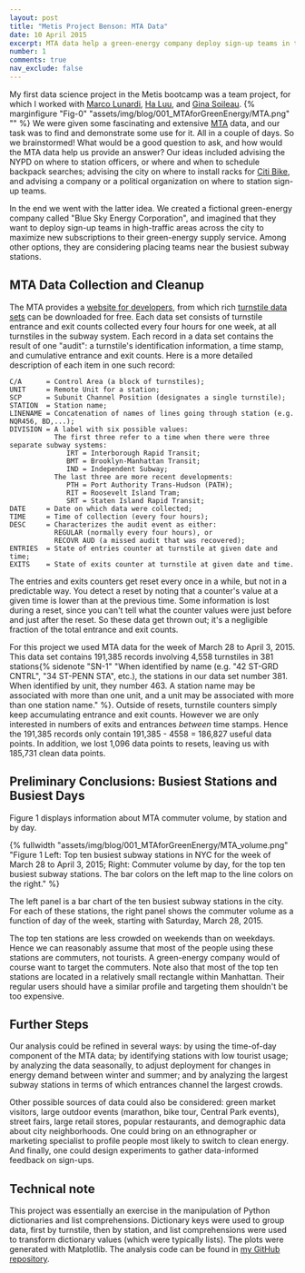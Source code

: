 ```yaml
---
layout: post
title: "Metis Project Benson: MTA Data"
date: 10 April 2015
excerpt: MTA data help a green-energy company deploy sign-up teams in the city...
number: 1
comments: true
nav_exclude: false
---
```

My first data science project in the Metis bootcamp was a team project, for which I worked with [Marco Lunardi](https://marcolunardi.github.io/), [Ha Luu](https://hbl15.github.io/), and [Gina Soileau](https://gfsoileau.github.io/).  {% marginfigure "Fig-0" "assets/img/blog/001_MTAforGreenEnergy/MTA.png" "" %} We were given some fascinating and extensive [MTA](https://new.mta.info/agency/new-york-city-transit) data, and our task was to find and demonstrate some use for it.  All in a couple of days.  So we brainstormed!  What would be a good question to ask, and how would the MTA data help us provide an answer?  Our ideas included advising the NYPD on where to station officers, or where and when to schedule backpack searches; advising the city on where to install racks for [Citi Bike](https://citibikenyc.com/how-it-works), and advising a company or a political organization on where to station sign-up teams.  

In the end we went with the latter idea.  We created a fictional green-energy company called "Blue Sky Energy Corporation", and imagined that they want to deploy sign-up teams in high-traffic areas across the city to maximize new subscriptions to their green-energy supply service.  Among other options, they are considering placing teams near the busiest subway stations.

## MTA Data Collection and Cleanup

The MTA provides a [website for developers](https://new.mta.info/developers), from which rich [turnstile data sets](http://web.mta.info/developers/turnstile.html) can be downloaded for free.  Each data set consists of turnstile entrance and exit counts collected every four hours for one week, at all turnstiles in the subway system.  Each record in a data set contains the result of one "audit": a turnstile's identification information, a time stamp, and cumulative entrance and exit counts.  Here is a more detailed description of each item in one such record:

    C/A      = Control Area (a block of turnstiles);
    UNIT     = Remote Unit for a station;
    SCP      = Subunit Channel Position (designates a single turnstile);
    STATION  = Station name;
    LINENAME = Concatenation of names of lines going through station (e.g. NQR456, BD,...);
    DIVISION = A label with six possible values:
               The first three refer to a time when there were three separate subway systems:  
                  IRT = Interborough Rapid Transit;  
                  BMT = Brooklyn-Manhattan Transit;  
                  IND = Independent Subway;  
               The last three are more recent developments:
                  PTH = Port Authority Trans-Hudson (PATH);
                  RIT = Roosevelt Island Tram;
                  SRT = Staten Island Rapid Transit;
    DATE     = Date on which data were collected;
    TIME     = Time of collection (every four hours);
    DESC     = Characterizes the audit event as either:
               REGULAR (normally every four hours), or
               RECOVR AUD (a missed audit that was recovered);
    ENTRIES  = State of entries counter at turnstile at given date and time;
    EXITS    = State of exits counter at turnstile at given date and time.

The entries and exits counters get reset every once in a while, but not in a predictable way.  You detect a reset by noting that a counter's value at a given time is lower than at the previous time. Some information is lost during a reset, since you can't tell what the counter values were just before and just after the reset.  So these data get thrown out; it's a negligible fraction of the total entrance and exit counts.

For this project we used MTA data for the week of March 28 to April 3, 2015.  This data set contains 191,385 records involving 4,558 turnstiles in 381 stations{% sidenote "SN-1" "When identified by name (e.g. \"42 ST-GRD CNTRL\", \"34 ST-PENN STA\", etc.), the stations in our data set number 381.  When identified by unit, they number 463.  A station name may be associated with more than one unit, and a unit may be associated with more than one station name." %}.  Outside of resets, turnstile counters simply keep accumulating entrance and exit counts.  However we are only interested in numbers of exits and entrances *between* time stamps.  Hence the 191,385 records only contain 191,385 - 4558 = 186,827 useful data points.  In addition, we lost 1,096 data points to resets, leaving us with 185,731 clean data points.

## Preliminary Conclusions: Busiest Stations and Busiest Days

Figure 1 displays information about MTA commuter volume, by station and by day.

{% fullwidth "assets/img/blog/001_MTAforGreenEnergy/MTA_volume.png" "Figure 1 Left: Top ten busiest subway stations in NYC for the week of March 28 to April 3, 2015; Right: Commuter volume by day, for the top ten busiest subway stations.  The bar colors on the left map to the line colors on the right." %}

The left panel is a bar chart of the ten busiest subway stations in the city.  For each of these stations, the right panel shows the commuter volume as a function of day of the week, starting with Saturday, March 28, 2015.

The top ten stations are less crowded on weekends than on weekdays.  Hence we can reasonably assume that most of the people using these stations are commuters, not tourists.  A green-energy company would of course want to target the commuters.  Note also that most of the top ten stations are located in a relatively small rectangle within Manhattan.  Their regular users should have a similar profile and targeting them shouldn't be too expensive.

## Further Steps

Our analysis could be refined in several ways: by using the time-of-day component of the MTA data; by identifying stations with low tourist usage; by analyzing the data seasonally, to adjust deployment for changes in energy demand between winter and summer; and by analyzing the largest subway stations in terms of which entrances channel the largest crowds.

Other possible sources of data could also be considered: green market visitors, large outdoor events (marathon, bike tour, Central Park events), street fairs, large retail stores, popular restaurants, and demographic data about city neighborhoods.  One could bring on an ethnographer or marketing specialist to profile people most likely to switch to clean energy. And finally, one could design experiments to gather data-informed feedback on sign-ups.

## Technical note

This project was essentially an exercise in the manipulation of Python dictionaries and list comprehensions.  Dictionary keys were used to group data, first by turnstile, then by station, and list comprehensions were used to transform dictionary values (which were typically lists).  The plots were generated with Matplotlib.  The analysis code can be found in [my GitHub repository](https://github.com/LucDemortier/MTAforGreenEnergy).
